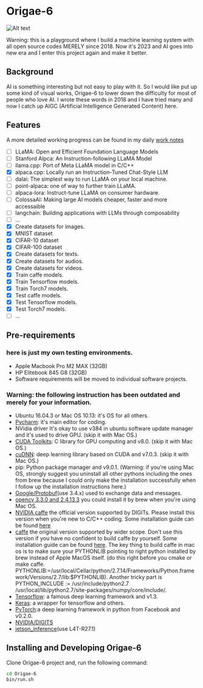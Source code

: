 # Origae-6
![Alt text](img/header.jpg)

Warning: this is a playground where I build a machine learning system with all open source codes MERELY since 2018. Now it's 2023 and AI goes into new era and I enter this project again and make it better.
## Background
AI is something interesting but not easy to play with it. So I would like put up some kind of visual works, Origae-6 to lower down the difficulty for most of people who love AI.
I wrote these words in 2018 and I have tried many and now I catch up AIGC (Artificial Intelligence Generated Content) here.
## Features
A more detailed working progress can be found in my daily [work notes](docs/dailynotes.md)
- [ ] LLaMA: Open and Efficient Foundation Language Models
- [ ] Stanford Alpca: An Instruction-following LLaMA Model
- [ ] llama.cpp: Port of Meta LLaMA model in C/C++
- [x] alpaca.cpp: Locally run an Instruction-Tuned Chat-Style LLM
- [ ] dalai: The simplest way to run LLaMA on your local machine.
- [ ] point-alpaca: one of way to further train LLaMA.
- [ ] alpaca-lora: Instruct-tune LLaMA on consumer hardware.
- [ ] ColossaAI: Making large AI models cheaper, faster and more accessaible
- [ ] langchain: Building applications with LLMs through composability
- [ ] ...
- [x] Create datasets for images. 
- [x] MNIST dataset
- [x] CIFAR-10 dataset
- [x] CIFAR-100 dataset
- [x] Create datasets for texts.
- [x] Create datasets for audios.
- [x] Create datasets for videos.
- [x] Train caffe models.
- [x] Train Tensorflow models.
- [x] Train Torch7 models.
- [x] Test caffe models.
- [x] Test Tensorflow models.
- [x] Test Torch7 models.
- [ ] ...

## Pre-requirements
### here is just my own testing environments.
- Apple Macbook Pro M2 MAX (32GB)
- HP Elitebook 845 G8 (32GB)
- Software requirements will be moved to individual software projects.
### Warning: the following instruction has been outdated and merely for your information.

- Ubuntu 16.04.3 or Mac OS 10.13: it's OS for all others.
- [Pycharm](https://www.jetbrains.com/pycharm/download/download-thanks.html?platform=linux&code=PCC): it's main editor for coding.
- NVidia driver It's okay to use v384 in ubuntu software update manager and it's used to drive GPU. (skip it with Mac OS.)
- [CUDA Toolkits](https://developer.nvidia.com/cuda-downloads): C library for GPU computing and v8.0. (skip it with Mac OS.)
- [cuDNN](https://developer.nvidia.com/rdp/cudnn-download): deep learning library based on CUDA and v7.0.3. (skip it with Mac OS.)
- pip: Python package manager and v9.0.1. (Warning: if you're using Mac OS, strongly suggest you uninstall all other pythons including the ones from brew because I could only make the installation successfully when I follow up the installation instructions here.)
- [Google/Protobuf](https://github.com/google/protobuf.git)(use 3.4.x) used to exchange data and messages.
- [opencv 3.3.0 and 2.4.13.3](https://github.com/opencv/opencv.git) you could install it by brew when you're using Mac OS.
- [NVIDIA caffe](https://github.com/NVIDIA/caffe) the official version supported by DIGITs. Please install this version when you're new to C/C++ coding. Some installation guide can be found [here](docs/BuildCaffe.md)
- [caffe](https://github.com/BVLC/caffe) the original version supported by wider scope. Don't use this version if you have no confident to build caffe by yourself. Some installation guide can be found [here](docs/BuildCaffe.md). The key thing to build caffe in mac os is to make sure your PYTHONLIB pointing to right python installed by brew instead of Apple MacOS itself. (do this right before you cmake or make caffe. PYTHONLIB:=/usr/local/Cellar/python/2.7.14/Frameworks/Python.framework/Versions/2.7/lib:$PYTHONLIB). Another tricky part is PYTHON_INCLUDE := /usr/include/python2.7 \
        /usr/local/lib/python2.7/site-packages/numpy/core/include/.
- [Tensorflow](tensorflow.org): a famous deep learning framework and v1.3.
- [Keras](keras.io): a wrapper for tensorflow and others.
- [PyTorch](pytorch.org):a deep learning framework in python from Facebook and v0.2.0.
- [NVIDIA/DIGITS](https://github.com/NVIDIA/DIGITS.git)
- [jetson_inference](https://github.com/dusty-nv/jetson-inference.git)(use L4T-R27.1)
## Installing and Developing Origae-6
Clone Origae-6 project and, run the following command:
```bash
cd Origae-6
bin/run.sh
```